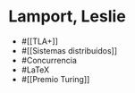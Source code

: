 # Lamport, Leslie

- #[[TLA+]]
- #[[Sistemas distribuidos]]
- #Concurrencia
- #LaTeX
- #[[Premio Turing]]
